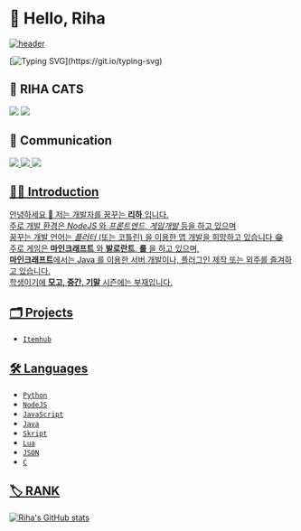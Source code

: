 # 👋 Hello, Riha
[![header](https://capsule-render.vercel.app/api?type=waving&height=250&color=6183ff&text=🖥%20RIHA%20📋&section=header&textBg=false&animation=fadeIn&descAlign=52&descAlignY=100&stroke=6183ff&fontColor=FFFFFF)](https://github.com/riha-cats)

[![Typing SVG](https://readme-typing-svg.demolab.com?font=Pretendard&pause=1000&color=6177F7&width=435&lines=Code+is+the+art+of+those+who+fear+no+errors.)](https://git.io/typing-svg)

## 🙌 RIHA CATS
<a href="https://ko.wikipedia.org/wiki/Windows"><img src="https://img.shields.io/badge/Windows-0078D6?style=flat&logo=Windows&logoColor=white"/></a>  <a href="https://ko.wikipedia.org/wiki/%EB%8C%80%ED%95%9C%EB%AF%BC%EA%B5%AD"><img src="https://img.shields.io/badge/Republic of Korea 🇰🇷-528DD7?style=flat&logo=Font Awesome&logoColor=white"/></a>


## 💬 Communication
<a href="[https://www.youtube.com/channel/UCtAqG6OE5IbcuQHTtI48IWg](https://www.youtube.com/@riha_cats)"><img src="https://img.shields.io/badge/YouTube-FF0000?style=flat&logo=YouTube&logoColor=white"/> <a href="https://discord.com/channels/@me"><img src="https://img.shields.io/badge/Discord - [_riha__]-5865F2?style=flat&logo=Discord&logoColor=white"/> <a href="https://mail.google.com/mail"><img src="https://img.shields.io/badge/ytlullu2021@gmail.com-critical?style=flat&logo=Gmail&logoColor=white"/>


## 👨‍💻 Introduction

안녕하세요 🙌 저는 개발자를 꿈꾸는 **리하** 입니다.<br>
주로 개발 환경은 *NodeJS* 와 *프론트엔드*, *게임개발* 등을 하고 있으며<br>
꿈꾸는 개발 언어는 *플러터* (또는 코틀린) 을 이용한 앱 개발을 희망하고 있습니다 😁<br>
주로 게임은 **마인크래프트** 와 **발로란트**, **롤** 을 하고 있으며,<br>
**마인크래프트**에서는 Java 를 이용한 서버 개발이나, 플러그인 제작 또는 외주를 즐겨하고 있습니다.<br>
학생이기에 **모고, 중간, 기말** 시즌에는 부재입니다.

## 🗂️ Projects

* `Itemhub`

## 🛠️ Languages

* `Python`
* `NodeJS`
* `JavaScript`
* `Java`
* `Skript`
* `Lua`
* `JSON`
* `C`

## 🏷️ RANK

![Riha's GitHub stats](https://github-readme-stats.vercel.app/api?username=riha-cats&show_icons=true&theme=tokyonight)
